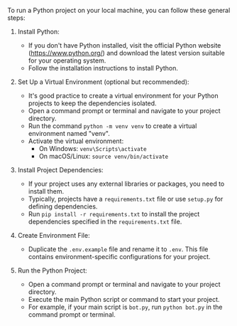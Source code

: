To run a Python project on your local machine, you can follow these general steps:

1. Install Python:
   - If you don't have Python installed, visit the official Python website (https://www.python.org/) and download the latest version suitable for your operating system.
   - Follow the installation instructions to install Python.

2. Set Up a Virtual Environment (optional but recommended):
   - It's good practice to create a virtual environment for your Python projects to keep the dependencies isolated.
   - Open a command prompt or terminal and navigate to your project directory.
   - Run the command `python -m venv venv` to create a virtual environment named "venv".
   - Activate the virtual environment:
     - On Windows: `venv\Scripts\activate`
     - On macOS/Linux: `source venv/bin/activate`

3. Install Project Dependencies:
   - If your project uses any external libraries or packages, you need to install them.
   - Typically, projects have a `requirements.txt` file or use `setup.py` for defining dependencies.
   - Run `pip install -r requirements.txt` to install the project dependencies specified in the `requirements.txt` file.

4. Create Environment File:
   - Duplicate the `.env.example` file and rename it to `.env`. This file contains environment-specific configurations for your project.

5. Run the Python Project:
   - Open a command prompt or terminal and navigate to your project directory.
   - Execute the main Python script or command to start your project.
   - For example, if your main script is `bot.py`, run `python bot.py` in the command prompt or terminal.